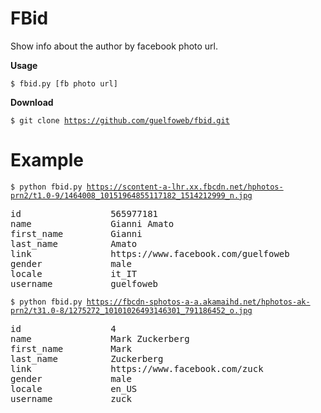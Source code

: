 FBid
====

Show info about the author by facebook photo url.

**Usage**

<code>$ fbid.py [fb photo url]</code>


**Download**

<code>$ git clone https://github.com/guelfoweb/fbid.git</code>

Example
=======

<code>$ python fbid.py https://scontent-a-lhr.xx.fbcdn.net/hphotos-prn2/t1.0-9/1464008_10151964855117182_1514212999_n.jpg</code>

<pre>
id                 565977181
name               Gianni Amato
first_name         Gianni
last_name          Amato
link               https://www.facebook.com/guelfoweb
gender             male
locale             it_IT
username           guelfoweb
</pre>

<code>$ python fbid.py https://fbcdn-sphotos-a-a.akamaihd.net/hphotos-ak-prn2/t31.0-8/1275272_10101026493146301_791186452_o.jpg</code>

<pre>
id                 4
name               Mark Zuckerberg
first_name         Mark
last_name          Zuckerberg
link               https://www.facebook.com/zuck
gender             male
locale             en_US
username           zuck
</pre>
